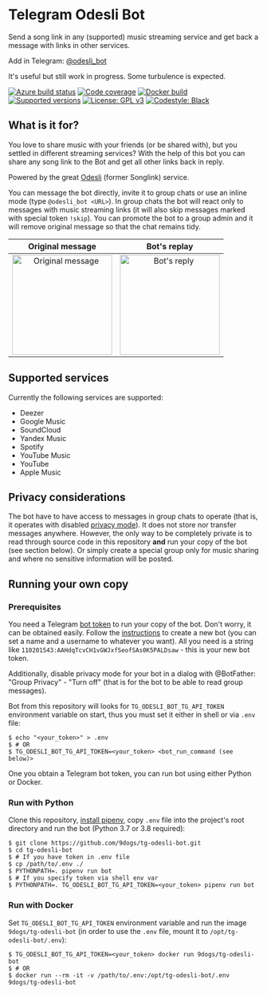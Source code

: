 # Telegram Odesli Bot

Send a song link in any (supported) music streaming service and get back
a message with links in other services.

Add in Telegram: [@odesli\_bot](https://t.me/odesli_bot)

It's useful but still work in progress. Some turbulence is expected.

[![Azure build status](https://dev.azure.com/9dogs/tg-odesli-bot/_apis/build/status/9dogs.tg-odesli-bot?branchName=master)](https://github.com/9dogs/tg-odesli-bot)
[![Code coverage](https://codecov.io/gh/9dogs/tg-odesli-bot/branch/master/graph/badge.svg?token=3nWZWJ3Bl3)](https://codecov.io/gh/9dogs/tg-odesli-bot)
[![Docker build](https://img.shields.io/docker/cloud/automated/9dogs/tg-odesli-bot)](https://hub.docker.com/r/9dogs/tg-odesli-bot)
[![Supported versions](https://img.shields.io/badge/python-3.7%20%7C%203.8-blue)](https://github.com/9dogs/tg-odesli-bot)
[![License: GPL v3](https://img.shields.io/badge/License-GPLv3-blue.svg)](https://www.gnu.org/licenses/gpl-3.0)
[![Codestyle: Black](https://img.shields.io/badge/code%20style-black-000000.svg)](https://github.com/psf/black)

## What is it for?

You love to share music with your friends (or be shared with), but you
settled in different streaming services? With the help of this bot you
can share any song link to the Bot and get all other links back in
reply.

Powered by the great [Odesli](https://odesli.co/) (former Songlink) service.

You can message the bot directly, invite it to group chats or use an inline
mode (type `@odesli_bot <URL>`). In group chats the bot will react only to
messages with music streaming links (it will also skip messages marked with
special token `!skip`). You can promote the bot to a group admin and it
will remove original message so that the chat remains tidy.

Original message           |  Bot's replay
:-------------------------:|:-------------------------:
<img alt="Original message" title="Original message" src="https://user-images.githubusercontent.com/432235/67324149-0a2b2580-f51c-11e9-8ce2-033cdf2d6628.png" height="200px">  | <img alt="Bot's reply" title="Bot's reply" src="https://user-images.githubusercontent.com/432235/67324159-0dbeac80-f51c-11e9-834a-7d4831a661d8.png" height="200px">

## Supported services

Currently the following services are supported:

  - Deezer
  - Google Music
  - SoundCloud
  - Yandex Music
  - Spotify
  - YouTube Music
  - YouTube
  - Apple Music

## Privacy considerations

The bot have to have access to messages in group chats to operate (that
is, it operates with disabled [privacy
mode](https://core.telegram.org/bots#privacy-mode)). It does not store
nor transfer messages anywhere. However, the only way to be completely
private is to read through source code in this repository **and** run
your copy of the bot (see section below). Or simply create a special
group only for music sharing and where no sensitive information will be
posted.

## Running your own copy

### Prerequisites

You need a Telegram [bot
token](https://core.telegram.org/bots/api#authorizing-your-bot) to run
your copy of the bot. Don't worry, it can be obtained easily. Follow the
[instructions](https://core.telegram.org/bots#6-botfather) to create a
new bot (you can set a name and a username to whatever you want). All you
need is a string like `110201543:AAHdqTcvCH1vGWJxfSeofSAs0K5PALDsaw` -
this is your new bot token.

Additionally, disable privacy mode for your bot in a dialog with
@BotFather: "Group Privacy" - "Turn off" (that is for the bot to be able
to read group messages).

Bot from this repository will looks for `TG_ODESLI_BOT_TG_API_TOKEN`
environment variable on start, thus you must set it either in shell or
via `.env` file:

```console
$ echo "<your_token>" > .env
$ # OR
$ TG_ODESLI_BOT_TG_API_TOKEN=<your_token> <bot_run_command (see below)>
```

One you obtain a Telegram bot token, you can run bot using either Python
or Docker.

### Run with Python

Clone this repository, [install
pipenv](https://github.com/pypa/pipenv#installation), copy `.env` file
into the project's root directory and run the bot (Python 3.7 or 3.8 required):

```console
$ git clone https://github.com/9dogs/tg-odesli-bot.git
$ cd tg-odesli-bot
$ # If you have token in .env file
$ cp /path/to/.env ./
$ PYTHONPATH=. pipenv run bot
$ # If you specify token via shell env var
$ PYTHONPATH=. TG_ODESLI_BOT_TG_API_TOKEN=<your_token> pipenv run bot
```

### Run with Docker

Set `TG_ODESLI_BOT_TG_API_TOKEN` environment variable and run the image
`9dogs/tg-odesli-bot` (in order to use the `.env` file, mount it to
`/opt/tg-odesli-bot/.env`):

```console
$ TG_ODESLI_BOT_TG_API_TOKEN=<your_token> docker run 9dogs/tg-odesli-bot
$ # OR
$ docker run --rm -it -v /path/to/.env:/opt/tg-odesli-bot/.env 9dogs/tg-odesli-bot
```
